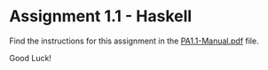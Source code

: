 # Assignment 1.1 - Haskell

Find the instructions for this assignment in the [PA1.1-Manual.pdf](PA1.1-Manual.pdf) file.

Good Luck!